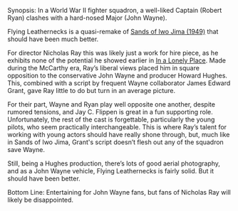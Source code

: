 Synopsis: In a World War II fighter squadron, a well-liked Captain (Robert Ryan) clashes with a hard-nosed Major (John Wayne).

Flying Leathernecks is a quasi-remake of <a href="/browse/reviews/sands-of-iwo-jima-1949/">Sands of Iwo Jima (1949)</a> that should have been much better.

For director Nicholas Ray this was likely just a work for hire piece, as he exhibits none of the potential he showed earlier in <a href="/browse/reviews/in-a-lonely-place-1950/">In a Lonely Place</a>.  Made during the McCarthy era, Ray’s liberal views placed him in square opposition to the conservative John Wayne and producer Howard Hughes.  This, combined with a script by frequent Wayne collaborator James Edward Grant, gave Ray little to do but turn in an average picture.

For their part, Wayne and Ryan play well opposite one another, despite rumored tensions, and Jay C. Flippen is great in a fun supporting role.  Unfortunately, the rest of the cast is forgettable, particularly the young pilots, who seem practically interchangeable.  This is where Ray’s talent for working with young actors should have really shone through, but, much like in Sands of Iwo Jima, Grant's script doesn’t flesh out any of the squadron save Wayne.

Still, being a Hughes production, there’s lots of good aerial photography, and as a John Wayne vehicle, Flying Leathernecks is fairly solid.  But it should have been better.

Bottom Line: Entertaining for John Wayne fans, but fans of Nicholas Ray will likely be disappointed.
